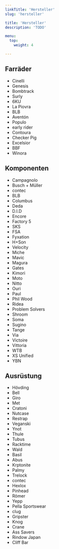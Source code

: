 ```yaml
---
linkTitle: 'Hersteller'
slug: 'hersteller'

title: 'Hersteller' 
description: 'TODO'

menu:
  top:
    weight: 4

---
```



## Farräder

+   Cinelli
+   Genesis
+   Bombtrack
+   Surly
+   6KU
+   La Piovra
+   BLB
+   Aventón
+   Populo
+   early rider
+   Contoura
+   Checker Pig
+   Excelsior
+   BBF
+   Winora
  

## Komponenten

+   Campagnolo
+   Busch + Müller
+   contec
+   BLB
+   Columbus
+   Deda
+   D.I.D
+   Encore
+   Factory 5
+   SKS
+   FSA
+   Fyxation
+   H+Son
+   Velocity
+   Miche
+   Mavic
+   Magura
+   Gates
+   Kimori
+   Moto
+   Nitto
+   Ouri
+   Paul
+   Phil Wood
+   Ridea
+   Problem Solvers
+   Shroom
+   Soma
+   Sugino
+   Tange
+   Via
+   Victoire
+   Vittoria
+   WTB
+   XS Unified
+   YBN

  
## Ausrüstung

+   Hövding
+   Bell
+   Giro
+   Met
+   Cratoni
+   Nutcase
+   Restrap
+   Veganski
+   Ynot
+   Thule
+   Tubus
+   Racktime
+   Wald
+   Basil
+   Abus
+   Krptonite
+   Palmy
+   Trelock
+   contec
+   Hexlox
+   Pinhead
+   Römer
+   Yepp
+   Pella Sportswear
+   clug
+   Gripster
+   Knog
+   Crane
+   Ass Savers
+   Rindow Japan
+   Cliff Bar
